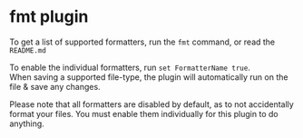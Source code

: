 # fmt plugin
To get a list of supported formatters, run the `fmt` command, or read the `README.md`

To enable the individual formatters, run `set FormatterName true`.  
When saving a supported file-type, the plugin will automatically run on the file & save any changes.

Please note that all formatters are disabled by default, as to not accidentally format your files. You must enable them individually for this plugin to do anything.
